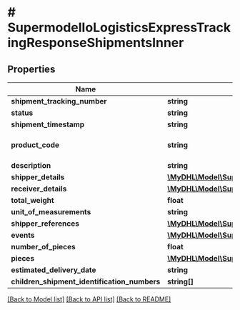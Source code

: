 # # SupermodelIoLogisticsExpressTrackingResponseShipmentsInner

## Properties

Name | Type | Description | Notes
------------ | ------------- | ------------- | -------------
**shipment_tracking_number** | **string** |  | [optional]
**status** | **string** |  | [optional]
**shipment_timestamp** | **string** |  | [optional]
**product_code** | **string** | DHL product code | [optional]
**description** | **string** |  | [optional]
**shipper_details** | [**\MyDHL\Model\SupermodelIoLogisticsExpressTrackingResponseShipmentsInnerShipperDetails**](SupermodelIoLogisticsExpressTrackingResponseShipmentsInnerShipperDetails.md) |  | [optional]
**receiver_details** | [**\MyDHL\Model\SupermodelIoLogisticsExpressTrackingResponseShipmentsInnerReceiverDetails**](SupermodelIoLogisticsExpressTrackingResponseShipmentsInnerReceiverDetails.md) |  | [optional]
**total_weight** | **float** |  | [optional]
**unit_of_measurements** | **string** |  | [optional]
**shipper_references** | [**\MyDHL\Model\SupermodelIoLogisticsExpressReference[]**](SupermodelIoLogisticsExpressReference.md) |  | [optional]
**events** | [**\MyDHL\Model\SupermodelIoLogisticsExpressTrackingResponseShipmentsInnerEventsInner[]**](SupermodelIoLogisticsExpressTrackingResponseShipmentsInnerEventsInner.md) |  |
**number_of_pieces** | **float** |  | [optional]
**pieces** | [**\MyDHL\Model\SupermodelIoLogisticsExpressTrackingResponseShipmentsInnerPiecesInner[]**](SupermodelIoLogisticsExpressTrackingResponseShipmentsInnerPiecesInner.md) |  | [optional]
**estimated_delivery_date** | **string** |  | [optional]
**children_shipment_identification_numbers** | **string[]** |  | [optional]

[[Back to Model list]](../../README.md#models) [[Back to API list]](../../README.md#endpoints) [[Back to README]](../../README.md)

